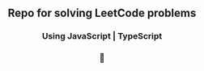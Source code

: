 
  
<h2 align='center'>Repo for solving LeetCode problems</p>

<h3 align='center'>Using JavaScript | TypeScript</p>

<h3 align='center'>🧐</p>
